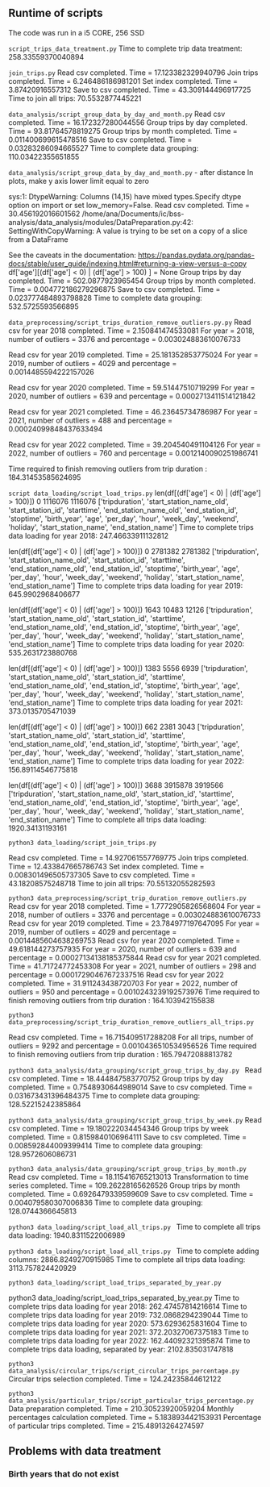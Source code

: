 ## Runtime of scripts

The code was run in a i5 CORE, 256 SSD

```script_trips_data_treatment.py```
Time to complete trip data treatment: 258.33559370040894

```join_trips.py```
Read csv completed. Time = 17.123382329940796
Join trips completed. Time = 6.246486186981201
Set index completed. Time = 3.87420916557312
Save to csv completed. Time = 43.309144496917725
Time to join all trips: 70.5532877445221

```data_analysis/script_group_data_by_day_and_month.py```
Read csv completed. Time = 16.172327280044556
Group trips by day completed. Time = 93.81764578819275
Group trips by month completed. Time = 0.011400699615478516
Save to csv completed. Time = 0.03283286094665527
Time to complete data grouping: 110.03422355651855

```data_analysis/script_group_data_by_day_and_month.py``` - after distance
In plots, make y axis lower limit equal to zero

sys:1: DtypeWarning: Columns (14,15) have mixed types.Specify dtype option on import or set low_memory=False.
Read csv completed. Time = 30.456192016601562
/home/ana/Documents/ic/bss-analysis/data_analysis/modules/DataPreparation.py:42: SettingWithCopyWarning: 
A value is trying to be set on a copy of a slice from a DataFrame

See the caveats in the documentation: https://pandas.pydata.org/pandas-docs/stable/user_guide/indexing.html#returning-a-view-versus-a-copy
  df['age'][(df['age'] < 0) | (df['age'] > 100) ] = None
Group trips by day completed. Time = 502.0877923965454
Group trips by month completed. Time = 0.004772186279296875
Save to csv completed. Time = 0.023777484893798828
Time to complete data grouping: 532.5725593566895

```data_preprocessing/script_trips_duration_remove_outliers.py.py```
Read csv for year 2018 completed. Time = 2.150841474533081
For year = 2018, number of outliers = 3376 and percentage = 0.003024883610076733

Read csv for year 2019 completed. Time = 25.181352853775024
For year = 2019, number of outliers = 4029 and percentage = 0.0014485594222157026

Read csv for year 2020 completed. Time = 59.51447510719299
For year = 2020, number of outliers = 639 and percentage = 0.0002713411514121842

Read csv for year 2021 completed. Time = 46.23645734786987
For year = 2021, number of outliers = 488 and percentage = 0.00024099848437633494

Read csv for year 2022 completed. Time = 39.204540491104126
For year = 2022, number of outliers = 760 and percentage = 0.0012140090251986741

Time required to finish removing outliers from trip duration : 184.31453585624695


```script data_loading/script_load_trips.py```
len(df[(df['age'] < 0) | (df['age'] > 100)])
0
1116076
1116076
['tripduration', 'start_station_name_old', 'start_station_id', 'starttime', 'end_station_name_old', 'end_station_id', 'stoptime', 'birth_year', 'age', 'per_day', 'hour', 'week_day', 'weekend', 'holiday', 'start_station_name', 'end_station_name']
Time to complete trips data loading for year 2018: 247.46633911132812

len(df[(df['age'] < 0) | (df['age'] > 100)])
0
2781382
2781382
['tripduration', 'start_station_name_old', 'start_station_id', 'starttime', 'end_station_name_old', 'end_station_id', 'stoptime', 'birth_year', 'age', 'per_day', 'hour', 'week_day', 'weekend', 'holiday', 'start_station_name', 'end_station_name']
Time to complete trips data loading for year 2019: 645.9902968406677

len(df[(df['age'] < 0) | (df['age'] > 100)])
1643
10483
12126
['tripduration', 'start_station_name_old', 'start_station_id', 'starttime', 'end_station_name_old', 'end_station_id', 'stoptime', 'birth_year', 'age', 'per_day', 'hour', 'week_day', 'weekend', 'holiday', 'start_station_name', 'end_station_name']
Time to complete trips data loading for year 2020: 535.2631723880768

len(df[(df['age'] < 0) | (df['age'] > 100)])
1383
5556
6939
['tripduration', 'start_station_name_old', 'start_station_id', 'starttime', 'end_station_name_old', 'end_station_id', 'stoptime', 'birth_year', 'age', 'per_day', 'hour', 'week_day', 'weekend', 'holiday', 'start_station_name', 'end_station_name']
Time to complete trips data loading for year 2021: 373.0135705471039

len(df[(df['age'] < 0) | (df['age'] > 100)])
662
2381
3043
['tripduration', 'start_station_name_old', 'start_station_id', 'starttime', 'end_station_name_old', 'end_station_id', 'stoptime', 'birth_year', 'age', 'per_day', 'hour', 'week_day', 'weekend', 'holiday', 'start_station_name', 'end_station_name']
Time to complete trips data loading for year 2022: 156.89114546775818

len(df[(df['age'] < 0) | (df['age'] > 100)])
3688
3915878
3919566
['tripduration', 'start_station_name_old', 'start_station_id', 'starttime', 'end_station_name_old', 'end_station_id', 'stoptime', 'birth_year', 'age', 'per_day', 'hour', 'week_day', 'weekend', 'holiday', 'start_station_name', 'end_station_name']
Time to complete all trips data loading: 1920.34131193161

```python3 data_loading/script_join_trips.py```

Read csv completed. Time = 14.927061557769775
Join trips completed. Time = 12.433847665786743
Set index completed. Time = 0.008301496505737305
Save to csv completed. Time = 43.18208575248718
Time to join all trips: 70.55132055282593

```python3 data_preprocessing/script_trip_duration_remove_outliers.py```
Read csv for year 2018 completed. Time = 1.7772905826568604
For year = 2018, number of outliers = 3376 and percentage = 0.003024883610076733
Read csv for year 2019 completed. Time = 23.784977197647095
For year = 2019, number of outliers = 4029 and percentage = 0.0014485604638269753
Read csv for year 2020 completed. Time = 49.618144273757935
For year = 2020, number of outliers = 639 and percentage = 0.00027134138185375844
Read csv for year 2021 completed. Time = 41.71724772453308
For year = 2021, number of outliers = 298 and percentage = 0.00017290467672337516
Read csv for year 2022 completed. Time = 31.911243438720703
For year = 2022, number of outliers = 950 and percentage = 0.0010243239192573976
Time required to finish removing outliers from trip duration : 164.103942155838

```python3 data_preprocessing/script_trip_duration_remove_outliers_all_trips.py```

Read csv completed. Time = 16.715409517288208
For all trips, number of outliers = 9292 and percentage = 0.0010436510534956526
Time required to finish removing outliers from trip duration : 165.79472088813782

```python3 data_analysis/data_grouping/script_group_trips_by_day.py ```
Read csv completed. Time = 18.444847583770752
Group trips by day completed. Time = 0.7548930644989014
Save to csv completed. Time = 0.031673431396484375
Time to complete data grouping: 128.52215242385864

```python3 data_analysis/data_grouping/script_group_trips_by_week.py```
Read csv completed. Time = 19.180222034454346
Group trips by week completed. Time = 0.8159840106964111
Save to csv completed. Time = 0.008592844009399414
Time to complete data grouping: 128.9572606086731


```python3 data_analysis/data_grouping/script_group_trips_by_month.py```
Read csv completed. Time = 18.115416765213013
Transformation to time series completed. Time = 109.26228165626526
Group trips by month completed. Time = 0.6926479339599609
Save to csv completed. Time = 0.004079580307006836
Time to complete data grouping: 128.0744366645813

```python3 data_loading/script_load_all_trips.py ```
Time to complete all trips data loading: 1940.8311522006989

```python3 data_loading/script_load_all_trips.py ```
Time to complete adding columns: 2886.8249270915985
Time to complete all trips data loading: 3113.757824420929

```python3 data_loading/script_load_trips_separated_by_year.py```

 python3 data_loading/script_load_trips_separated_by_year.py 
Time to complete trips data loading for year 2018: 262.47457814216614
Time to complete trips data loading for year 2019: 732.0868294239044
Time to complete trips data loading for year 2020: 573.6293625831604
Time to complete trips data loading for year 2021: 372.20327067375183
Time to complete trips data loading for year 2022: 162.44092321395874
Time to complete trips data loading, separated by year: 2102.835031747818

```python3 data_analysis/circular_trips/script_circular_trips_percentage.py```
Circular trips selection completed. Time = 124.24235844612122

```python3 data_analysis/particular_trips/script_particular_trips_percentage.py```
Data preparation completed. Time = 210.30523920059204
Monthly percentages calculation completed. Time = 5.183893442153931
Percentage of particular trips completed. Time = 215.48913264274597

## Problems with data treatment

### Birth years that do not exist

